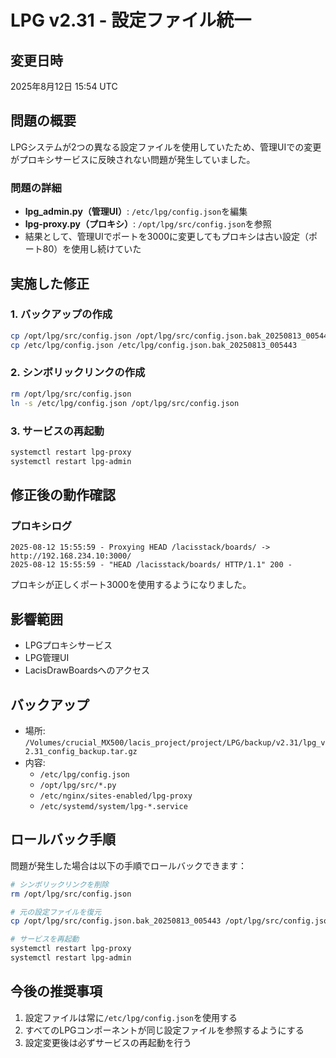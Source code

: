 # LPG v2.31 - 設定ファイル統一

## 変更日時
2025年8月12日 15:54 UTC

## 問題の概要
LPGシステムが2つの異なる設定ファイルを使用していたため、管理UIでの変更がプロキシサービスに反映されない問題が発生していました。

### 問題の詳細
- **lpg_admin.py（管理UI）**: `/etc/lpg/config.json`を編集
- **lpg-proxy.py（プロキシ）**: `/opt/lpg/src/config.json`を参照
- 結果として、管理UIでポートを3000に変更してもプロキシは古い設定（ポート80）を使用し続けていた

## 実施した修正

### 1. バックアップの作成
```bash
cp /opt/lpg/src/config.json /opt/lpg/src/config.json.bak_20250813_005443
cp /etc/lpg/config.json /etc/lpg/config.json.bak_20250813_005443
```

### 2. シンボリックリンクの作成
```bash
rm /opt/lpg/src/config.json
ln -s /etc/lpg/config.json /opt/lpg/src/config.json
```

### 3. サービスの再起動
```bash
systemctl restart lpg-proxy
systemctl restart lpg-admin
```

## 修正後の動作確認

### プロキシログ
```
2025-08-12 15:55:59 - Proxying HEAD /lacisstack/boards/ -> http://192.168.234.10:3000/
2025-08-12 15:55:59 - "HEAD /lacisstack/boards/ HTTP/1.1" 200 -
```

プロキシが正しくポート3000を使用するようになりました。

## 影響範囲
- LPGプロキシサービス
- LPG管理UI
- LacisDrawBoardsへのアクセス

## バックアップ
- 場所: `/Volumes/crucial_MX500/lacis_project/project/LPG/backup/v2.31/lpg_v2.31_config_backup.tar.gz`
- 内容:
  - `/etc/lpg/config.json`
  - `/opt/lpg/src/*.py`
  - `/etc/nginx/sites-enabled/lpg-proxy`
  - `/etc/systemd/system/lpg-*.service`

## ロールバック手順
問題が発生した場合は以下の手順でロールバックできます：

```bash
# シンボリックリンクを削除
rm /opt/lpg/src/config.json

# 元の設定ファイルを復元
cp /opt/lpg/src/config.json.bak_20250813_005443 /opt/lpg/src/config.json

# サービスを再起動
systemctl restart lpg-proxy
systemctl restart lpg-admin
```

## 今後の推奨事項
1. 設定ファイルは常に`/etc/lpg/config.json`を使用する
2. すべてのLPGコンポーネントが同じ設定ファイルを参照するようにする
3. 設定変更後は必ずサービスの再起動を行う
